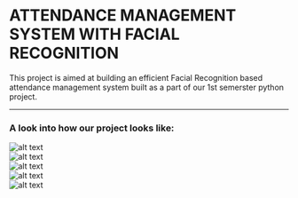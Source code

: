 <h1>ATTENDANCE
MANAGEMENT SYSTEM
WITH FACIAL
RECOGNITION</h1>


This project is aimed at building an efficient Facial Recognition based attendance management system built as a part of our 1st semerster python project.
  <hr>
  <h3>A look into how our project looks like:</h3>
  
  ![alt text](https://github.com/lesaathvik/attendancelogger/blob/main/main.png)
  <br>
  ![alt text](https://github.com/lesaathvik/attendancelogger/blob/main/login.png)
  <br>
  ![alt text](https://github.com/lesaathvik/attendancelogger/blob/main/main1.png)
  <br>
  ![alt text](https://github.com/lesaathvik/attendancelogger/blob/main/new%20registrations%20frame.png)
  <br>
    ![alt text](https://github.com/lesaathvik/attendancelogger/blob/main/attendance.jpg)
   

  
  
  
